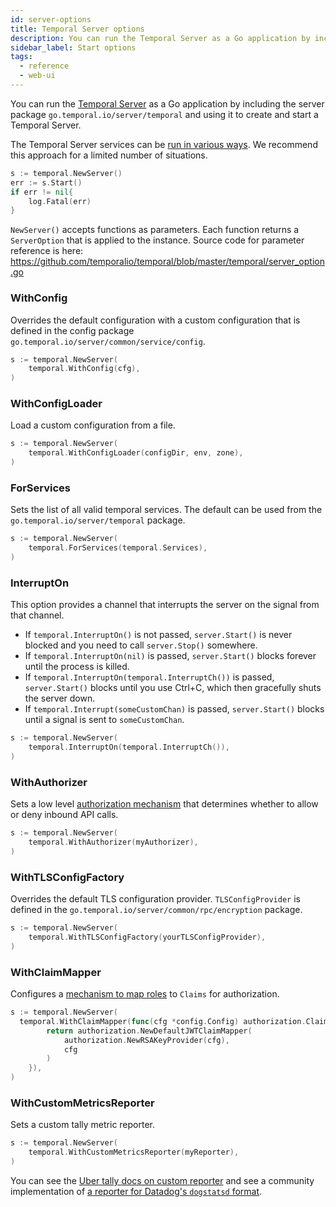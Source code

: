 ```yaml
---
id: server-options
title: Temporal Server options
description: You can run the Temporal Server as a Go application by including the server package `go.temporal.io/server/temporal` and using it to create and start a Temporal Server.
sidebar_label: Start options
tags:
  - reference
  - web-ui
---
```


<!-- This file is generated. Do not edit it directly. -->

You can run the [Temporal Server](/clusters#temporal-server) as a Go application by including the server package `go.temporal.io/server/temporal` and using it to create and start a Temporal Server.

The Temporal Server services can be [run in various ways](/kb/install-temporal-cluster-for-development).
We recommend this approach for a limited number of situations.

```go
s := temporal.NewServer()
err := s.Start()
if err != nil{
	log.Fatal(err)
}
```

`NewServer()` accepts functions as parameters.
Each function returns a `ServerOption` that is applied to the instance.
Source code for parameter reference is here: https://github.com/temporalio/temporal/blob/master/temporal/server_option.go

### WithConfig

Overrides the default configuration with a custom configuration that is defined in the config package `go.temporal.io/server/common/service/config`.

```go
s := temporal.NewServer(
	temporal.WithConfig(cfg),
)
```

### WithConfigLoader

Load a custom configuration from a file.

```go
s := temporal.NewServer(
	temporal.WithConfigLoader(configDir, env, zone),
)
```

### ForServices

Sets the list of all valid temporal services.
The default can be used from the `go.temporal.io/server/temporal` package.

```go
s := temporal.NewServer(
	temporal.ForServices(temporal.Services),
)
```

### InterruptOn

This option provides a channel that interrupts the server on the signal from that channel.

- If `temporal.InterruptOn()` is not passed, `server.Start()` is never blocked and you need to call `server.Stop()` somewhere.
- If `temporal.InterruptOn(nil)` is passed, `server.Start()` blocks forever until the process is killed.
- If `temporal.InterruptOn(temporal.InterruptCh())` is passed, `server.Start()` blocks until you use Ctrl+C, which then gracefully shuts the server down.
- If `temporal.Interrupt(someCustomChan)` is passed, `server.Start()` blocks until a signal is sent to `someCustomChan`.

```go
s := temporal.NewServer(
	temporal.InterruptOn(temporal.InterruptCh()),
)
```

### WithAuthorizer

Sets a low level [authorization mechanism](/clusters#authorizer-plugin) that determines whether to allow or deny inbound API calls.

```go
s := temporal.NewServer(
	temporal.WithAuthorizer(myAuthorizer),
)
```

### WithTLSConfigFactory

Overrides the default TLS configuration provider.
`TLSConfigProvider` is defined in the `go.temporal.io/server/common/rpc/encryption` package.

```go
s := temporal.NewServer(
	temporal.WithTLSConfigFactory(yourTLSConfigProvider),
)
```

### WithClaimMapper

Configures a [mechanism to map roles](/server/security/#claimmapper-plugin-interface) to `Claims` for authorization.

```go
s := temporal.NewServer(
  temporal.WithClaimMapper(func(cfg *config.Config) authorization.ClaimMapper {
		return authorization.NewDefaultJWTClaimMapper(
			authorization.NewRSAKeyProvider(cfg),
			cfg
		)
	}),
)
```

### WithCustomMetricsReporter

Sets a custom tally metric reporter.

```go
s := temporal.NewServer(
	temporal.WithCustomMetricsReporter(myReporter),
)
```

You can see the [Uber tally docs on custom reporter](https://github.com/uber-go/tally#report-your-metrics) and see a community implementation of [a reporter for Datadog's `dogstatsd` format](https://github.com/temporalio/temporal/pull/998#issuecomment-857884983).
